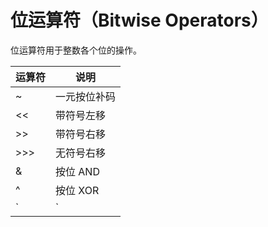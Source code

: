 

# 位运算符（Bitwise Operators）
位运算符用于整数各个位的操作。

| 运算符 | 说明         |
| ------ | ------------ |
| ~      | 一元按位补码 |
| <<     | 带符号左移   |
| >>     | 带符号右移   |
| >>>    | 无符号右移   |
| &      | 按位 AND     |
| ^      | 按位 XOR     |
| `|`    | 按位OR       |